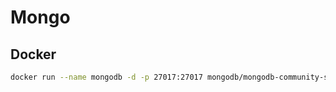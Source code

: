# Mongo

## Docker

```bash
docker run --name mongodb -d -p 27017:27017 mongodb/mongodb-community-server:$MONGODB_VERSION
```
